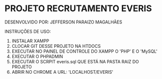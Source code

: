 # PROJETO RECRUTAMENTO EVERIS

DESENVOLVIDO POR: JEFFERSON PARAIZO MAGALHÃES

INSTRUÇÕES DE USO:

1. INSTALAR XAMPP 
2. CLOCAR GIT DESSE PROJETO NA HTDOCS
3. EXECUTAR NO PAINEL DE CONTROLE DO XAMPP O 'PHP' E O 'MySQL'
4. EXECUTAR O PHPADMIN
5. EXECUTAR O SCRPIT everis.sql QUE ESTÁ NA PASTA RAIZ DO PROJETO
6. ABRIR NO CHROME A URL: 'LOCALHOST/EVERIS'

